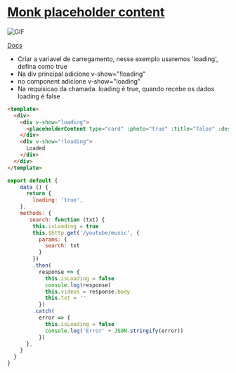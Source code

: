 # [Monk placeholder content](https://monk-placeholder-content.herokuapp.com/)

![GIF](https://github.com/gustavoquinalha/monk-placeholder-content-docs/blob/master/src/assets/images/gif1.gif)

[Docs](https://monk-placeholder-content.herokuapp.com/)

- Criar a variavel de carregamento, nesse exemplo usaremos 'loading', defina como true
- Na div principal adicione v-show="!loading"
- no component adicione v-show="loading"
- Na requisicao da chamada. loading é true, quando recebe os dados loading é false

```html
<template>
  <div>
    <div v-show="loading">
      <placeholderContent type="card" :photo="true" :title="false" :description="true" :number="2" :button="false" :head="false" v-for="x in 5"></placeholderContent>
    </div>
    <div v-show="!loading">
      Loaded
    </div>
  </div>
</template>
```
```javascript
export default {
    data () {
      return {
        loading: 'true',
    },
    methods: {
       search: function (txt) {
        this.isLoading = true
        this.$http.get('/youtube/music', {
          params: {
            search: txt
          }
        })
        .then(
          response => {
            this.isLoading = false
            console.log(response)
            this.videos = response.body
            this.txt = ''
          })
        .catch(
          error => {
            this.isLoading = false
            console.log('Error' + JSON.stringify(error))
          })
      },
    }
  }
}
```
